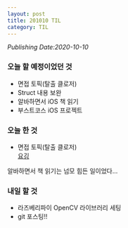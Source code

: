 ```yaml
---
layout: post
title: 201010 TIL
category: TIL
---
```

*Publishing Date:2020-10-10*

### 오늘 할 예정이었던 것
* 면접 토픽(탈출 클로저)
* Struct 내용 보완
* 알바하면서 iOS 책 읽기
* 부스트코스 iOS 프로젝트

### 오늘 한 것
* 면접 토픽(탈출 클로저)  
[요깅](https://devejs.github.io/ios/2020/10/10/swift-escaping-closure.html)


알바하면서 책 읽기는 넘모 힘든 일이었다...


### 내일 할 것
* 라즈베리파이 OpenCV 라이브러리 세팅
* git 포스팅!!

